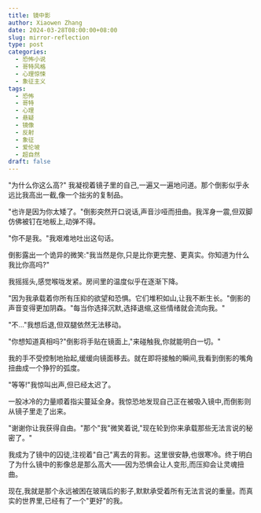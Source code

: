 ```yaml
---
title: 镜中影
author: Xiaowen Zhang
date: 2024-03-28T08:00:00+08:00
slug: mirror-reflection
type: post
categories:
  - 恐怖小说
  - 哥特风格
  - 心理惊悚
  - 象征主义
tags:
  - 恐怖
  - 哥特
  - 心理
  - 悬疑
  - 镜像
  - 反射
  - 象征
  - 爱伦坡
  - 超自然
draft: false
---
```


"为什么你这么高?" 我凝视着镜子里的自己,一遍又一遍地问道。那个倒影似乎永远比我高出一截,像一个拙劣的复制品。

"也许是因为你太矮了。"倒影突然开口说话,声音沙哑而扭曲。我浑身一震,但双脚仿佛被钉在地板上,动弹不得。

"你不是我。"我艰难地吐出这句话。

倒影露出一个诡异的微笑:"我当然是你,只是比你更完整、更真实。你知道为什么我比你高吗?"

我摇摇头,感觉喉咙发紧。房间里的温度似乎在逐渐下降。

"因为我承载着你所有压抑的欲望和恐惧。它们堆积如山,让我不断生长。"倒影的声音变得更加阴森。"每当你选择沉默,选择退缩,这些情绪就会流向我。"

"不..."我想后退,但双腿依然无法移动。

"你想知道真相吗?"倒影将手贴在镜面上,"来碰触我,你就能明白一切。"

我的手不受控制地抬起,缓缓向镜面移去。就在即将接触的瞬间,我看到倒影的嘴角扭曲成一个狰狞的弧度。

"等等!"我惊叫出声,但已经太迟了。

一股冰冷的力量顺着指尖蔓延全身。我惊恐地发现自己正在被吸入镜中,而倒影则从镜子里走了出来。

"谢谢你让我获得自由。"那个"我"微笑着说,"现在轮到你来承载那些无法言说的秘密了。"

我成为了镜中的囚徒,注视着"自己"离去的背影。这里很安静,也很寒冷。终于明白了为什么镜中的影像总是那么高大——因为恐惧会让人变形,而压抑会让灵魂扭曲。

现在,我就是那个永远被困在玻璃后的影子,默默承受着所有无法言说的重量。而真实的世界里,已经有了一个"更好"的我。